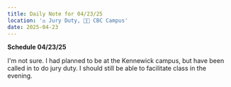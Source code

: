 ```yaml
---
title: Daily Note for 04/23/25
location: '⚖️ Jury Duty, 🌃🏫 CBC Campus'
date: 2025-04-23
---
```

**Schedule 04/23/25**

I'm not sure. I had planned to be at the Kennewick campus, but have been called in to do jury duty. I should still be able to facilitate class in the evening.